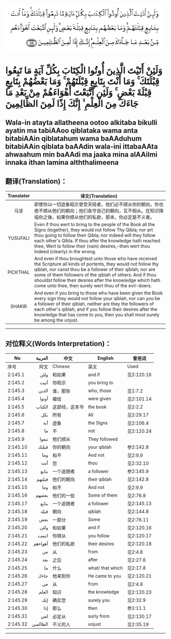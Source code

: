 ![002:145](images/002_145.gif)

#   وَلَئِنْ أَتَيْتَ الَّذِينَ أُوتُوا الْكِتَابَ بِكُلِّ آيَةٍ مَا تَبِعُوا قِبْلَتَكَ ۚ وَمَا أَنْتَ بِتَابِعٍ قِبْلَتَهُمْ ۚ وَمَا بَعْضُهُمْ بِتَابِعٍ قِبْلَةَ بَعْضٍ ۚ وَلَئِنِ اتَّبَعْتَ أَهْوَاءَهُمْ مِنْ بَعْدِ مَا جَاءَكَ مِنَ الْعِلْمِ ۙ إِنَّكَ إِذًا لَمِنَ الظَّالِمِينَ 

## Wala-in atayta allatheena ootoo alkitaba bikulli ayatin ma tabiAAoo qiblataka wama anta bitabiAAin qiblatahum wama baAAduhum bitabiAAin qiblata baAAdin wala-ini ittabaAAta ahwaahum min baAAdi ma jaaka mina alAAilmi innaka ithan lamina alththalimeena

## 翻译(Translation)：

| Translator | 译文(Translation)                                            |
|:----------:| ------------------------------------------------------------ |
| 马坚       | 即使你以一切迹象昭示曾受天经者，他们必不顺从你的朝向，你也绝不顺从他们的朝向；他们各守自己的朝向，互不相从。在知识降临你之後，如果你顺从他们的私欲，那末，你必定是不义者。 |
| YUSUFALI   | Even if thou wert to bring to the people of the Book all the Signs (together), they would not follow Thy Qibla; nor art thou going to follow their Qibla; nor indeed will they follow each other's Qibla. If thou after the knowledge hath reached thee, Wert to follow their (vain) desires,-then wert thou Indeed (clearly) in the wrong. |
| PICKTHAL   | And even if thou broughtest unto those who have received the Scripture all kinds of portents, they would not follow thy qiblah, nor canst thou be a follower of their qiblah; nor are some of them followers of the qiblah of others. And if thou shouldst follow their desires after the knowledge which hath come unto thee, then surely wert thou of the evil-doers. |
| SHAKIR     | And even if you bring to those who have been given the Book every sign they would not follow your qiblah, nor can you be a follower of their qiblah, neither are they the followers of each other's qiblah, and if you follow their desires after the knowledge that has come to you, then you shall most surely be among the unjust. |

---

## 对位释义(Words Interpretation)：

| No       |  العربية | 中文           | English          | 曾用词     |
| -------- | -------: | -------------- | ---------------- | ---------- |
| 序号     |     阿文 | Chinese        | 英文             | Used       |
| 2:145.1  |     ولئن | 和如果         | and if           | 见2:120.16 |
| 2:145.2  |     أتيت | 你昭示         | you bring to     |            |
| 2:145.3  |    الذين | 谁，那些       | who, those       | 见1:7.2    |
| 2:145.4  |    أوتوا | 被给           | were given       | 见2:101.14 |
| 2:145.5  |   الكتاب | 这部经，这本书 | the book         | 见2:2.2    |
| 2:145.6  |      بكل | 所有           | All              | 见2:29.17  |
| 2:145.7  |      آية | 迹象           | the Signs        | 见2:106.4  |
| 2:145.8  |       ما | 不             | not              | 见2:120.24 |
| 2:145.9  |    تبعوا | 他们顺从       | They followed    |            |
| 2:145.10 |    قبلتك | 你的朝向       | your qiblah      | 参2:142.8  |
| 2:145.11 |      وما | 和不           | And not          | 见2:9.9    |
| 2:145.12 |      أنت | 您             | thou             | 见2:32.10  |
| 2:145.13 |    بتابع | 一个追随者     | a follower       | 参2:145.9  |
| 2:145.14 |   قبلتهم | 他们的朝向     | their qiblah     | 见2:142.8  |
| 2:145.15 |      وما | 和不           | And not          | 见2:9.9    |
| 2:145.16 |    بعضهم | 他们的一些     | Some of them     | 见2:76.9   |
| 2:145.17 |    بتابع | 一个追随者     | a follower       | 见2:145.13 |
| 2:145.18 |     قبلة | 朝向           | qiblah           | 见2:144.8  |
| 2:145.19 |      بعض | 一部分         | Some             | 见2:76.11  |
| 2:145.20 |     ولئن | 和如果         | and if           | 见2:120.16 |
| 2:145.21 |    اتبعت | 你顺从         | you follow       | 见2:120.17 |
| 2:145.22 |  أهواءهم | 他们的私欲     | their desires    | 见2:120.18 |
| 2:145.23 |       من | 从             | from             | 见2:4.8    |
| 2:145.24 |      بعد | 之后           | after            | 见2:27.6   |
| 2:145.25 |       ما | 什么           | what/ that which | 见2:17.8   |
| 2:145.26 |     جاءك | 他来到你       | He came to you   | 见2:120.21 |
| 2:145.27 |       من | 从             | from             | 见2:4.8    |
| 2:145.28 |    العلم | 知识           | the knowledge    | 见2:120.23 |
| 2:145.29 |      إنك | 确实您         | surely you       | 见2:32.9   |
| 2:145.30 |      إذا | 那么           | then             | 参2:11.1   |
| 2:145.31 |      لمن | 必定从         | surly from       | 见2:130.17 |
| 2:145.32 | الظالمين | 不义的人       | unjust           | 见2:35.19  |

---
